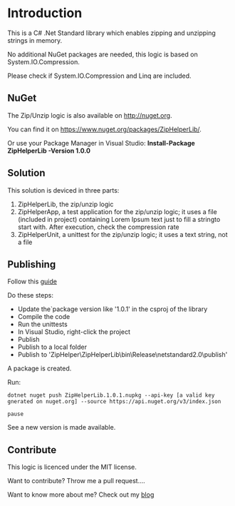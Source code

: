 # Introduction

This is a C# .Net Standard library which enables zipping and unzipping strings in memory.

No additional NuGet packages are needed, this logic is based on System.IO.Compression.

Please check if System.IO.Compression and Linq are included.

## NuGet

The Zip/Unzip logic is also available on http://nuget.org. 

You can find it on https://www.nuget.org/packages/ZipHelperLib/.

Or use your Package Manager in Visual Studio: **Install-Package ZipHelperLib -Version 1.0.0**

## Solution

This solution is deviced in three parts:

1. ZipHelperLib, the zip/unzip logic
2. ZipHelperApp, a test application for the zip/unzip logic; it uses a file (included in project) containing Lorem Ipsum text just to fill a stringto start with. After execution, check the compression rate
3. ZipHelperUnit, a unittest for the zip/unzip logic; it uses a text string, not a file

## Publishing

Follow this [guide](https://docs.microsoft.com/en-us/nuget/nuget-org/publish-a-package)

Do these steps:

- Update the`package version like '<PackageVersion>1.0.1</PackageVersion>' in the csproj of the library
- Compile the code
- Run the unittests
- In Visual Studio, right-click the project
- Publish
- Publish to a local folder
- Publish to 'ZipHelper\ZipHelperLib\bin\Release\netstandard2.0\publish'

A package is created.

Run:


```
dotnet nuget push ZipHelperLib.1.0.1.nupkg --api-key [a valid key gnerated on nuget.org] --source https://api.nuget.org/v3/index.json

pause
``` 

See a new version is made available.


## Contribute

This logic is licenced under the MIT license.

Want to contribute? Throw me a pull request....

Want to know more about me? Check out my [blog](http://blog.vandevelde-online.com)

